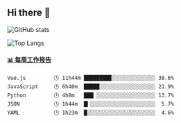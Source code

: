 ## Hi there 👋

![GitHub stats](https://github-readme-stats.orilight.top/api?username=orilights)

![Top Langs](https://github-readme-stats.orilight.top/api/top-langs/?username=orilights&layout=compact)

<!-- waka-box start -->
#### <a href="https://gist.github.com/92c8d5b388768c10efcba86e82b7c4fb" target="_blank">📊 每周工作报告</a>
```text
Vue.js         🕓 11h44m ████████▉░░░░░░░░░░░░░░ 38.6%
JavaScript     🕓 6h40m  █████░░░░░░░░░░░░░░░░░░ 21.9%
Python         🕓 4h8m   ███▏░░░░░░░░░░░░░░░░░░░ 13.7%
JSON           🕓 1h44m  █▎░░░░░░░░░░░░░░░░░░░░░  5.7%
YAML           🕓 1h23m  █░░░░░░░░░░░░░░░░░░░░░░  4.6%
```
<!-- Powered by https://github.com/journey-ad/waka-box-go . -->
<!-- waka-box end -->
